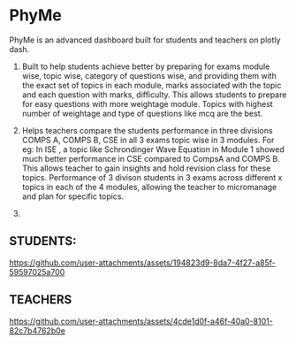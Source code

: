 # PhyMe

PhyMe is an advanced dashboard built for students and teachers on plotly dash. 
1. Built to help students achieve better by preparing for exams module wise, topic wise, category of questions wise, and providing them with the exact set of topics in each module, marks associated with the topic and each question with marks, difficulty. This allows students to prepare for easy questions with more weightage module. Topics with highest number of weightage and type of questions like mcq are the best. 

2. Helps teachers compare the students performance in three divisions COMPS A, COMPS B, CSE in all 3 exams topic wise in 3 modules. For eg: In ISE , a topic like Schrondinger Wave Equation in Module 1 showed much better performance in CSE compared to CompsA and COMPS B. This allows teacher to gain insights and hold revision class for these topics. Performance of 3 divison students in 3 exams across different x topics in each of the 4 modules, allowing the teacher to micromanage and plan for specific topics.
3. 
## STUDENTS:
https://github.com/user-attachments/assets/194823d9-8da7-4f27-a85f-59597025a700


## TEACHERS
https://github.com/user-attachments/assets/4cde1d0f-a46f-40a0-8101-82c7b4762b0e


